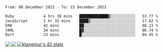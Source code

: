 <!--START_SECTION:waka-->

```txt
From: 08 December 2023 - To: 15 December 2023

Ruby             4 hrs 38 mins   █████████████▒░░░░░░░░░░░   53.77 %
JavaScript       1 hr 31 mins    ████▒░░░░░░░░░░░░░░░░░░░░   17.62 %
ERB              42 mins         ██░░░░░░░░░░░░░░░░░░░░░░░   08.23 %
YAML             34 mins         █▓░░░░░░░░░░░░░░░░░░░░░░░   06.74 %
Dart             23 mins         █░░░░░░░░░░░░░░░░░░░░░░░░   04.45 %
```

<!--END_SECTION:waka-->
<a href="https://github.com/anuraghazra/github-readme-stats">
  <img align="left" src="https://github-readme-stats.vercel.app/api?username=Tanesan&count_private=true&show_icons=true" />
<img align="left" src="https://github-readme-stats.vercel.app/api/top-langs/?username=Tanesan" />
</a>

[![ktanemur's 42 stats](https://badge42.vercel.app/api/v2/cl1wslf6s002109l771rng2w8/stats?cursusId=21&coalitionId=62)](https://github.com/JaeSeoKim/badge42)
